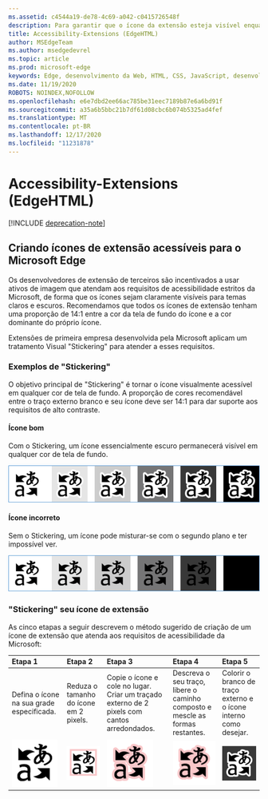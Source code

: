 ```yaml
---
ms.assetid: c4544a19-de78-4c69-a042-c0415726548f
description: Para garantir que o ícone da extensão esteja visível enquanto estiver no modo claro e escuro, siga o guia de acessibilidade.
title: Accessibility-Extensions (EdgeHTML)
author: MSEdgeTeam
ms.author: msedgedevrel
ms.topic: article
ms.prod: microsoft-edge
keywords: Edge, desenvolvimento da Web, HTML, CSS, JavaScript, desenvolvedor
ms.date: 11/19/2020
ROBOTS: NOINDEX,NOFOLLOW
ms.openlocfilehash: e6e7dbd2ee66ac785be31eec7189b87e6a6bd91f
ms.sourcegitcommit: a35a6b5bbc21b7df61d08cbc6b074b5325ad4fef
ms.translationtype: MT
ms.contentlocale: pt-BR
ms.lasthandoff: 12/17/2020
ms.locfileid: "11231878"
---
```

# Accessibility-Extensions (EdgeHTML)  

[!INCLUDE [deprecation-note](../includes/deprecation-note.md)]  

## Criando ícones de extensão acessíveis para o Microsoft Edge

Os desenvolvedores de extensão de terceiros são incentivados a usar ativos de imagem que atendam aos requisitos de acessibilidade estritos da Microsoft, de forma que os ícones sejam claramente visíveis para temas claros e escuros. Recomendamos que todos os ícones de extensão tenham uma proporção de 14:1 entre a cor da tela de fundo do ícone e a cor dominante do próprio ícone.


Extensões de primeira empresa desenvolvida pela Microsoft aplicam um tratamento Visual "Stickering" para atender a esses requisitos.

### Exemplos de "Stickering"

O objetivo principal de "Stickering" é tornar o ícone visualmente acessível em qualquer cor de tela de fundo. A proporção de cores recomendável entre o traço externo branco e seu ícone deve ser 14:1 para dar suporte aos requisitos de alto contraste.

#### Ícone bom
Com o Stickering, um ícone essencialmente escuro permanecerá visível em qualquer cor de tela de fundo.


![imagem do ícone visível em qualquer cor do plano de fundo](./../media/accessibility-light-to-dark-good.png)

#### Ícone incorreto
Sem o Stickering, um ícone pode misturar-se com o segundo plano e ter impossível ver.


![imagem do ícone mesclando em tela de fundo preta](./../media/accessibility-light-to-dark-bad.png)

### "Stickering" seu ícone de extensão

As cinco etapas a seguir descrevem o método sugerido de criação de um ícone de extensão que atenda aos requisitos de acessibilidade da Microsoft:


| Etapa 1                                       | Etapa 2                                       | Etapa 3                                                                                 | Etapa 4                                                                          | Etapa 5                                                       |
|:---------------------------------------------|:---------------------------------------------|:---------------------------------------------------------------------------------------|:--------------------------------------------------------------------------------|:-------------------------------------------------------------|
| Defina o ícone na sua grade especificada.    | Reduza o tamanho do ícone em 2 pixels.           | Copie o ícone e cole no lugar. Criar um traçado externo de 2 pixels com cantos arredondados. | Descreva o seu traço, libere o caminho composto e mescle as formas restantes. | Colorir o branco de traço externo e o ícone interno como desejar. |
| ![step1](./../media/accessibility-step1.png) | ![step2](./../media/accessibility-step2.png) | ![step3](./../media/accessibility-step3.png)                                           | ![step4](./../media/accessibility-step4.png)                                    | ![step5](./../media/accessibility-step5.png)                 |


